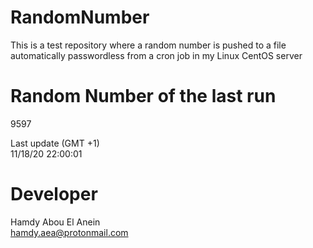 # RandomNumber    
This is a test repository where a random number is pushed to a file automatically passwordless from a cron job in my Linux CentOS server    
# Random Number of the last run   
9597
      
Last update (GMT +1)    
11/18/20 22:00:01
# Developer    
Hamdy Abou El Anein   
hamdy.aea@protonmail.com
